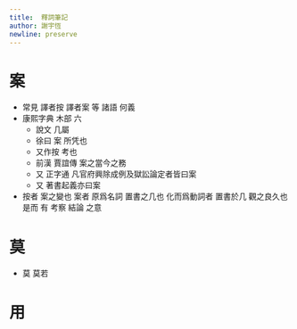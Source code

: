 ```yaml
---
title:  釋詞筆記
author: 謝宇恆
newline: preserve
---
```


# 案

- 常見 譯者按 譯者案 等 諸語
  何義
- 康熙字典 木部 六
  - 說文
    几屬
  - 徐曰
    案 所凭也
  - 又作按 考也
  - 前漢 賈誼傳
    案之當今之務
  - 又 正字通
    凡官府興除成例及獄訟論定者皆曰案
  - 又 著書起義亦曰案
- 按者 案之變也
  案者 原爲名詞 置書之几也
  化而爲動詞者 置書於几 觀之良久也
  是而 有 考察 結論 之意

# 莫

- 莫 莫若

# 用

